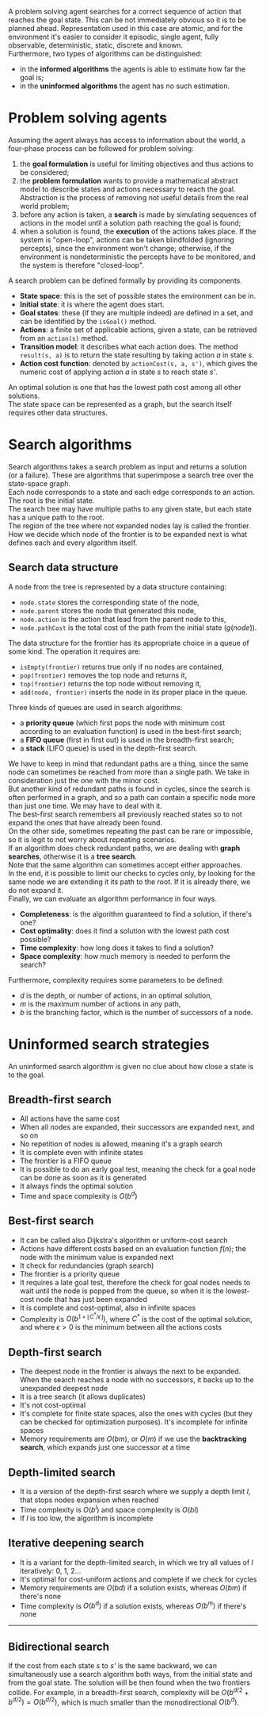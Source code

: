 A problem solving agent searches for a correct sequence of action that reaches the goal state. This can be not immediately obvious so it is to be planned ahead. Representation used in this case are atomic, and for the environment it's easier to consider it episodic, single agent, fully observable, deterministic, static, discrete and known.<br>
Furthermore, two types of algorithms can be distinguished:
- in the **informed algorithms** the agents is able to estimate how far the goal is;
- in the **uninformed algorithms** the agent has no such estimation.
# Problem solving agents
Assuming the agent always has access to information about the world, a four-phase process can be followed for problem solving:
1. the **goal formulation** is useful for limiting objectives and thus actions to be considered;
2. the **problem formulation** wants to provide a mathematical abstract model to describe states and actions necessary to reach the goal. Abstraction is the process of removing not useful details from the real world problem;
3. before any action is taken, a **search** is made by simulating sequences of actions in the model until a solution path reaching the goal is found;
4. when a solution is found, the **execution** of the actions takes place. If the system is "open-loop", actions can be taken blindfolded (ignoring percepts), since the environment won't change; otherwise, if the environment is nondeterministic the percepts have to be monitored, and the system is therefore "closed-loop".

A search problem can be defined formally by providing its components.
- **State space**: this is the set of possible states the environment can be in.
- **Initial state**: it is where the agent does start.
- **Goal states**: these (if they are multiple indeed) are defined in a set, and can be identified by the `isGoal()` method.
- **Actions**: a finite set of applicable actions, given a state, can be retrieved from an `action(s)` method.
- **Transition model**: it describes what each action does. The method `result(s, a)` is to return the state resulting by taking action *a* in state *s*.
- **Action cost function**: denoted by `actionCost(s, a, s')`, which gives the numeric cost of applying action *a* in state *s* to reach state *s'*.

An optimal solution is one that has the lowest path cost among all other solutions.<br>
The state space can be represented as a graph, but the search itself requires other data structures.
# Search algorithms
Search algorithms takes a search problem as input and returns a solution (or a failure). These are algorithms that superimpose a search tree over the state-space graph.<br>
Each node corresponds to a state and each edge corresponds to an action. The root is the initial state.<br>
The search tree may have multiple paths to any given state, but each state has a unique path to the root.<br>
The region of the tree where not expanded nodes lay is called the frontier. How we decide which node of the frontier is to be expanded next is what defines each and every algorithm itself.
## Search data structure
A node from the tree is represented by a data structure containing:
- `node.state` stores the corresponding state of the node,
- `node.parent` stores the node that generated this node,
- `node.action` is the action that lead from the parent node to this,
- `node.pathCost` is the total cost of the path from the initial state ($g(node)$).

The data structure for the frontier has its appropriate choice in a queue of some kind. The operation it requires are:
- `isEmpty(frontier)` returns true only if no nodes are contained,
- `pop(frontier)` removes the top node and returns it,
- `top(frontier)` returns the top node without removing it,
- `add(node, frontier)` inserts the node in its proper place in the queue.

Three kinds of queues are used in search algorithms:
- a **priority queue** (which first pops the node with minimum cost according to an evaluation function) is used in the best-first search;
- a **FIFO queue** (first in first out) is used in the breadth-first search;
- a **stack** (LIFO queue) is used in the depth-first search.

We have to keep in mind that redundant paths are a thing, since the same node can sometimes be reached from more than a single path. We take in consideration just the one with the minor cost.<br>
But another kind of redundant paths is found in cycles, since the search is often performed in a graph, and so a path can contain a specific node more than just one time. We may have to deal with it.<br>
The best-first search remembers all previously reached states so to not expand the ones that have already been found.<br>
On the other side, sometimes repeating the past can be rare or impossible, so it is legit to not worry about repeating scenarios.<br>
If an algorithm does check redundant paths, we are dealing with **graph searches**, otherwise it is a **tree search**.<br>
Note that the same algorithm can sometimes accept either approaches.<br>
In the end, it is possible to limit our checks to cycles only, by looking for the same node we are extending it its path to the root. If it is already there, we do not expand it.<br>
Finally, we can evaluate an algorithm performance in four ways.
- **Completeness**: is the algorithm guaranteed to find a solution, if there's one?
- **Cost optimality**: does it find a solution with the lowest path cost possible?
- **Time complexity**: how long does it takes to find a solution?
- **Space complexity**: how much memory is needed to perform the search?

Furthermore, complexity requires some parameters to be defined:
- $d$ is the depth, or number of actions, in an optimal solution,
- $m$ is the maximum number of actions in any path,
- $b$ is the branching factor, which is the number of successors of a node.
# Uninformed search strategies
An uninformed search algorithm is given no clue about how close a state is to the goal.
## Breadth-first search
- All actions have the same cost
- When all nodes are expanded, their successors are expanded next, and so on
- No repetition of nodes is allowed, meaning it's a graph search
- It is complete even with infinite states
- The frontier is a FIFO queue
- It is possible to do an early goal test, meaning the check for a goal node can be done as soon as it is generated
- It always finds the optimal solution
- Time and space complexity is $O(b^d)$
## Best-first search
- It can be called also Dijkstra's algorithm or uniform-cost search
- Actions have different costs based on an evaluation function $f(n)$; the node with the minimum value is expanded next
- It check for redundancies (graph search)
- The frontier is a priority queue
- It requires a late goal test, therefore the check for goal nodes needs to wait until the node is popped from the queue, so when it is the lowest-cost node that has just been expanded
- It is complete and cost-optimal, also in infinite spaces
- Complexity is $O(b^{1 + \lfloor C^\ast/\epsilon \rfloor})$, where $C^*$ is the cost of the optimal solution, and where $\epsilon > 0$ is the minimum between all the actions costs
## Depth-first search
- The deepest node in the frontier is always the next to be expanded. When the search reaches a node with no successors, it backs up to the unexpanded deepest node
- It is a tree search (it allows duplicates)
- It's not cost-optimal
- It's complete for finite state spaces, also the ones with cycles (but they can be checked for optimization purposes). It's incomplete for infinite spaces
- Memory requirements are $O(bm)$, or $O(m)$ if we use the **backtracking search**, which expands just one successor at a time
## Depth-limited search
- It is a version of the depth-first search where we supply a depth limit $l$, that stops nodes expansion when reached
- Time complexity is $O(b^l)$ and space complexity is $O(bl)$
- If $l$ is too low, the algorithm is incomplete
## Iterative deepening search
- It is a variant for the depth-limited search, in which we try all values of $l$ iteratively: 0, 1, 2...
- It's optimal for cost-uniform actions and complete if we check for cycles
- Memory requirements are $O(bd)$ if a solution exists, whereas $O(bm)$ if there's none
- Time complexity is $O(b^d)$ if a solution exists, whereas $O(b^m)$ if there's none
- - -
## Bidirectional search
If the cost from each state *s* to *s'* is the same backward, we can simultaneously use a search algorithm both ways, from the initial state and from the goal state. The solution will be then found when the two frontiers collide.
For example, in a breadth-first search, complexity will be $O(b^{d/2}+b^{d/2}) = O(b^{d/2})$, which is much smaller than the monodirectional $O(b^d)$. 